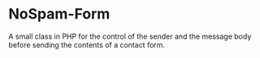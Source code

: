 NoSpam-Form
===========

A small class in PHP for the control of the sender and the message body before sending the contents of a contact form.
